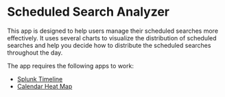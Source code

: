 # Scheduled Search Analyzer

This app is designed to help users manage their scheduled searches more effectively. It uses several charts to visualize the distribution of scheduled searches and help you decide how to distribute the scheduled searches throughout the day.

The app requires the following apps to work:
- [Splunk Timeline](https://splunkbase.splunk.com/app/3120)
- [Calendar Heat Map](https://splunkbase.splunk.com/app/3162)
